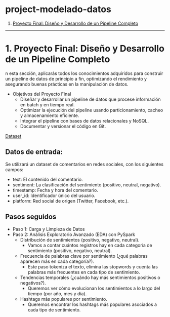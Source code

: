 # project-modelado-datos
1. [Proyecto Final: Diseño y Desarrollo de un Pipeline Completo](#schema1)



<hr>

<a name="schema1"></a>

# 1. Proyecto Final: Diseño y Desarrollo de un Pipeline Completo

n esta sección, aplicarás todos los conocimientos adquiridos para construir un pipeline de datos de principio a fin, optimizando el rendimiento y asegurando buenas prácticas en la manipulación de datos.

- Objetivos del Proyecto Final
    - Diseñar y desarrollar un pipeline de datos que procese información en batch y en tiempo real.
    - Optimizar la ejecución del pipeline usando particionamiento, cacheo y almacenamiento eficiente.
    - Integrar el pipeline con bases de datos relacionales y NoSQL.
    - Documentar y versionar el código en Git.

[Dataset](https://www.kaggle.com/datasets/kashishparmar02/social-media-sentiments-analysis-dataset)

## Datos de entrada:
Se utilizará un dataset de comentarios en redes sociales, con los siguientes campos:
- text: El contenido del comentario.
- sentiment: La clasificación del sentimiento (positivo, neutral, negativo).
- timestamp: Fecha y hora del comentario.
- user_id: Identificador único del usuario.
- platform: Red social de origen (Twitter, Facebook, etc.).

## Pasos seguidos
- Paso 1: Carga y Limpieza de Datos
- Paso 2: Análisis Exploratorio Avanzado (EDA) con PySpark
    - Distribución de sentimientos (positivo, negativo, neutral).
        - Vamos a contar cuántos registros hay en cada categoría de sentimiento (positivo, negativo, neutral).
    - Frecuencia de palabras clave por sentimiento (¿qué palabras aparecen más en cada categoría?).
        - Este paso tokeniza el texto, elimina las stopwords y cuenta las palabras más frecuentes en cada tipo de sentimiento.
    - Tendencias temporales (¿cuándo hay más sentimientos positivos o negativos?).
        - Queremos ver cómo evolucionan los sentimientos a lo largo del tiempo (por año, mes y día).
    - Hashtags más populares por sentimiento.
        - Queremos encontrar los hashtags más populares asociados a cada tipo de sentimiento.

